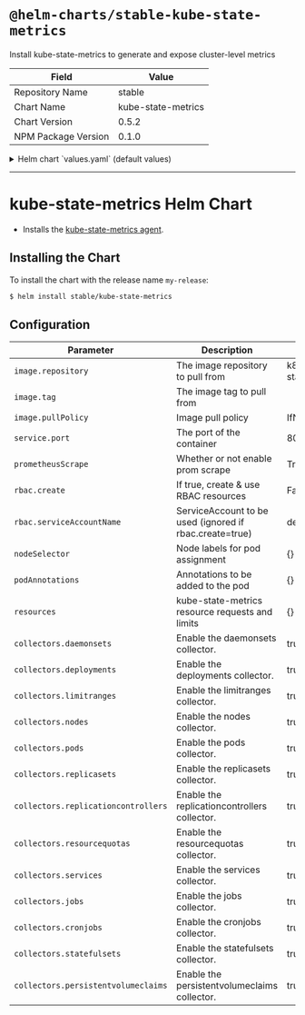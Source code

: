 # `@helm-charts/stable-kube-state-metrics`

Install kube-state-metrics to generate and expose cluster-level metrics

| Field               | Value              |
| ------------------- | ------------------ |
| Repository Name     | stable             |
| Chart Name          | kube-state-metrics |
| Chart Version       | 0.5.2              |
| NPM Package Version | 0.1.0              |

<details>

<summary>Helm chart `values.yaml` (default values)</summary>

```yaml
# Default values for kube-state-metrics.
prometheusScrape: true
image:
  repository: k8s.gcr.io/kube-state-metrics
  tag: v1.1.0
  pullPolicy: IfNotPresent
service:
  port: 8080
  # Default to clusterIP for backward compatibility
  type: ClusterIP
  nodePort: 0
  loadBalancerIP: ''
rbac:
  # If true, create & use RBAC resources
  create: false
  # Ignored if rbac.create is true
  serviceAccountName: default

## Node labels for pod assignment
## Ref: https://kubernetes.io/docs/user-guide/node-selection/
nodeSelector: {}

# Annotations to be added to the pod
podAnnotations: {}

# Available collectors for kube-state-metrics. By default all available
# collectors are enabled.
collectors:
  daemonsets: true
  deployments: true
  limitranges: true
  nodes: true
  pods: true
  replicasets: true
  replicationcontrollers: true
  resourcequotas: true
  services: true
  jobs: true
  cronjobs: true
  statefulsets: true
  persistentvolumeclaims: true
```

</details>

---

# kube-state-metrics Helm Chart

- Installs the [kube-state-metrics agent](https://github.com/kubernetes/kube-state-metrics).

## Installing the Chart

To install the chart with the release name `my-release`:

```bash
$ helm install stable/kube-state-metrics
```

## Configuration

| Parameter                           | Description                                             | Default                       |
| ----------------------------------- | ------------------------------------------------------- | ----------------------------- |
| `image.repository`                  | The image repository to pull from                       | k8s.gcr.io/kube-state-metrics |
| `image.tag`                         | The image tag to pull from                              | <latest version>              |
| `image.pullPolicy`                  | Image pull policy                                       | IfNotPresent                  |
| `service.port`                      | The port of the container                               | 8080                          |
| `prometheusScrape`                  | Whether or not enable prom scrape                       | True                          |
| `rbac.create`                       | If true, create & use RBAC resources                    | False                         |
| `rbac.serviceAccountName`           | ServiceAccount to be used (ignored if rbac.create=true) | default                       |
| `nodeSelector`                      | Node labels for pod assignment                          | {}                            |
| `podAnnotations`                    | Annotations to be added to the pod                      | {}                            |
| `resources`                         | kube-state-metrics resource requests and limits         | {}                            |
| `collectors.daemonsets`             | Enable the daemonsets collector.                        | true                          |
| `collectors.deployments`            | Enable the deployments collector.                       | true                          |
| `collectors.limitranges`            | Enable the limitranges collector.                       | true                          |
| `collectors.nodes`                  | Enable the nodes collector.                             | true                          |
| `collectors.pods`                   | Enable the pods collector.                              | true                          |
| `collectors.replicasets`            | Enable the replicasets collector.                       | true                          |
| `collectors.replicationcontrollers` | Enable the replicationcontrollers collector.            | true                          |
| `collectors.resourcequotas`         | Enable the resourcequotas collector.                    | true                          |
| `collectors.services`               | Enable the services collector.                          | true                          |
| `collectors.jobs`                   | Enable the jobs collector.                              | true                          |
| `collectors.cronjobs`               | Enable the cronjobs collector.                          | true                          |
| `collectors.statefulsets`           | Enable the statefulsets collector.                      | true                          |
| `collectors.persistentvolumeclaims` | Enable the persistentvolumeclaims collector.            | true                          |

